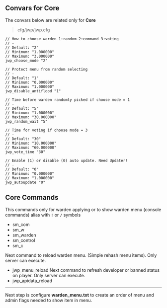 ## Convars for Core ##
The convars below are related only for **Core**
> cfg/jwp/jwp.cfg

	// How to choose warden 1:random 2:command 3:voting
	// -
	// Default: "2"
	// Minimum: "1.000000"
	// Maximum: "3.000000"
	jwp_choose_mode "2"
	
	// Protect menu from random selecting
	// -
	// Default: "1"
	// Minimum: "0.000000"
	// Maximum: "1.000000"
	jwp_disable_antiflood "1"
	
	// Time before warden randomly picked if choose mode = 1
	// -
	// Default: "5"
	// Minimum: "1.000000"
	// Maximum: "30.000000"
	jwp_random_wait "5"
	
	// Time for voting if choose mode = 3
	// -
	// Default: "30"
	// Minimum: "10.000000"
	// Maximum: "60.000000"
	jwp_vote_time "30"
	
	// Enable (1) or disable (0) auto update. Need Updater!
	// -
	// Default: "0"
	// Minimum: "0.000000"
	// Maximum: "1.000000"
	jwp_autoupdate "0"
## Core Commands ##
This commands only for warden applying or to show warden menu (console commands) alias with `!` or `/` symbols
* sm_com
* sm_w
* sm_warden
* sm_control
* sm_c

Next command to reload warden menu. (Simple rehash menu items). Only server can execute.
* jwp_menu_reload
Next command to refresh developer or banned status on player. Only server can execute.
* jwp_apidata_reload

***
Next step is configure **warden_menu.txt** to create an order of menu and admin flags needed to show item in menu.